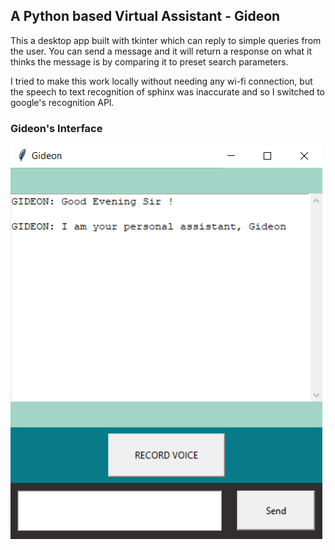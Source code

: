 ## A Python based Virtual Assistant - Gideon 

This a desktop app built with tkinter which can reply to simple queries from the user.
You can send a message and it will return a response on what it thinks the message is
by comparing it to preset search parameters. 

I tried to make this work locally without needing any wi-fi connection, but
the speech to text recognition of sphinx was inaccurate and so I switched to 
google's recognition API.  

### Gideon's Interface
[![Gideon App](./Gideon.png "Gideon - Virtual Assistant")](https://digitalocean.com)
